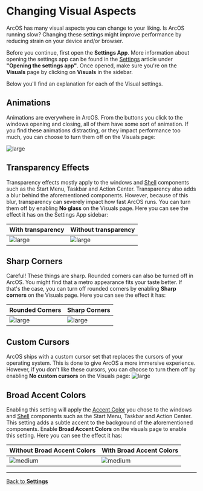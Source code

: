 # Changing Visual Aspects

ArcOS has many visual aspects you can change to your liking. Is ArcOS running slow? Changing these settings might improve performance by reducing strain on your device and/or browser.

Before you continue, first open the **Settings App**. More information about opening the settings app can be found in the [Settings](@client/help/Settings.md) article under **"Opening the settings app"**. Once opened, make sure you're on the **Visuals** page by clicking on **Visuals** in the sidebar.

Below you'll find an explanation for each of the Visual settings.

## Animations

Animations are everywhere in ArcOS. From the buttons you click to the windows opening and closing, all of them have some sort of animation. If you find these animations distracting, or they impact performance too much, you can choose to turn them off on the Visuals page:

![large](@client/help/assets/settings-visuals-animations.png)

## Transparency Effects

Transparency effects mostly apply to the windows and [Shell](@client/help/Settings/shell.md) components such as the Start Menu, Taskbar and Action Center. Transparency also adds a blur behind the aforementioned components. However, because of this blur, transparency can severely impact how fast ArcOS runs. You can turn them off by enabling **No glass** on the Visuals page. Here you can see the effect it has on the Settings App sidebar:

| With transparency                                                  | Without transparency                                            |
| ------------------------------------------------------------------ | --------------------------------------------------------------- |
| ![large](@client/help/assets/settings-visuals-noglass-without.png) | ![large](@client/help/assets/settings-visuals-noglass-with.png) |

## Sharp Corners

Careful! These things are sharp. Rounded corners can also be turned off in ArcOS. You might find that a metro appearance fits your taste better. If that's the case, you can turn off rounded corners by enabling **Sharp corners** on the Visuals page. Here you can see the effect it has:

| Rounded Corners                                                  | Sharp Corners                                                 |
| ---------------------------------------------------------------- | ------------------------------------------------------------- |
| ![large](@client/help/assets/settings-visuals-sharp-without.png) | ![large](@client/help/assets/settings-visuals-sharp-with.png) |

## Custom Cursors

ArcOS ships with a custom cursor set that replaces the cursors of your operating system. This is done to give ArcOS a more immersive experience. However, if you don't like these cursors, you can choose to turn them off by enabling **No custom cursors** on the Visuals page:
![large](@client/help/assets/settings-visuals-cursors.png)

## Broad Accent Colors

Enabling this setting will apply the [Accent Color](@client/help/Settings/themes/style.md) you chose to the windows and [Shell](@client/help/Settings/shell.md) components such as the Start Menu, Taskbar and Action Center. This setting adds a subtle accent to the background of the aforementioned components. Enable **Broad Accent Colors** on the visuals page to enable this setting. Here you can see the effect it has:

| Without Broad Accent Colors                                          | With Broad Accent Colors                                            |
| -------------------------------------------------------------------- | ------------------------------------------------------------------- |
| ![medium](@client/help/assets/settings-visuals-broad-accent-off.png) | ![medium](@client/help/assets/settings-visuals-broad-accent-on.png) |

---

[Back to **Settings**](@client/help/Settings.md)
